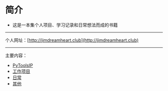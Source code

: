 # 简介
  * 这是一本集个人项目、学习记录和日常想法而成的书籍

----
个人网址：[http://jimdreamheart.club](http://jimdreamheart.club)

----
主要内容：  
  * [PyToolsIP](pytoolsip/README.md)
  * [工作项目](workProject/README.md)
  * [日常](daily/README.md)
  * [其他](others/README.md)